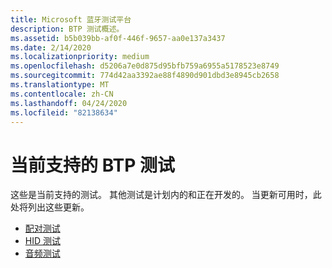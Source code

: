 ```yaml
---
title: Microsoft 蓝牙测试平台
description: BTP 测试概述。
ms.assetid: b5b039bb-af0f-446f-9657-aa0e137a3437
ms.date: 2/14/2020
ms.localizationpriority: medium
ms.openlocfilehash: d5206a7e0d875d95bfb759a6955a5178523e8749
ms.sourcegitcommit: 774d42aa3392ae88f4890d901dbd3e8945cb2658
ms.translationtype: MT
ms.contentlocale: zh-CN
ms.lasthandoff: 04/24/2020
ms.locfileid: "82138634"
---
```

# <a name="currently-supported-btp-tests"></a>当前支持的 BTP 测试 #

这些是当前支持的测试。 其他测试是计划内的和正在开发的。 当更新可用时，此处将列出这些更新。

- [配对测试](testing-BTP-tests-pairing.md)
- [HID 测试](testing-BTP-tests-hid.md)
- [音频测试](testing-BTP-tests-audio.md)
